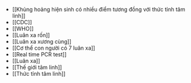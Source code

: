 - [[Khủng hoảng hiện sinh có nhiều điểm tương đồng với thức tỉnh tâm linh]]
- [[CDC]]
- [[WHO]]
- [[Luân xa rốn]]
- [[Luân xa xương cùng]]
- [[Cơ thể con người có 7 luân xa]]
- [[Real time PCR test]]
- [[Luân xa]]
- [[Thế giới tâm linh]]
- [[Thức tỉnh tâm linh]]
